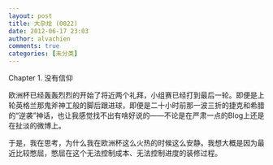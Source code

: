 ```yaml
---
layout: post
title: 大杂烩 (0022)
date: 2012-06-17 23:03
author: alvachien
comments: true
categories: [未分类]
---
```

Chapter 1. 没有信仰

欧洲杯已经轰轰烈烈的开始了将近两个礼拜，小组赛已经打到最后一轮。即便是上轮英格兰那鬼斧神工般的脚后跟进球，即便是二十小时前那一波三折的捷克和希腊的“逆袭”神话，也让我感觉找不出有啥好说的——不论是在严肃一点的Blog上还是在扯淡的微博上。

于是，我在思考，为什么我在欧洲杯这么火热的时候这么安静。我想大概是因为最近比较憋屈，憋屈在这个无法控制成本、无法控制进度的装修过程。
